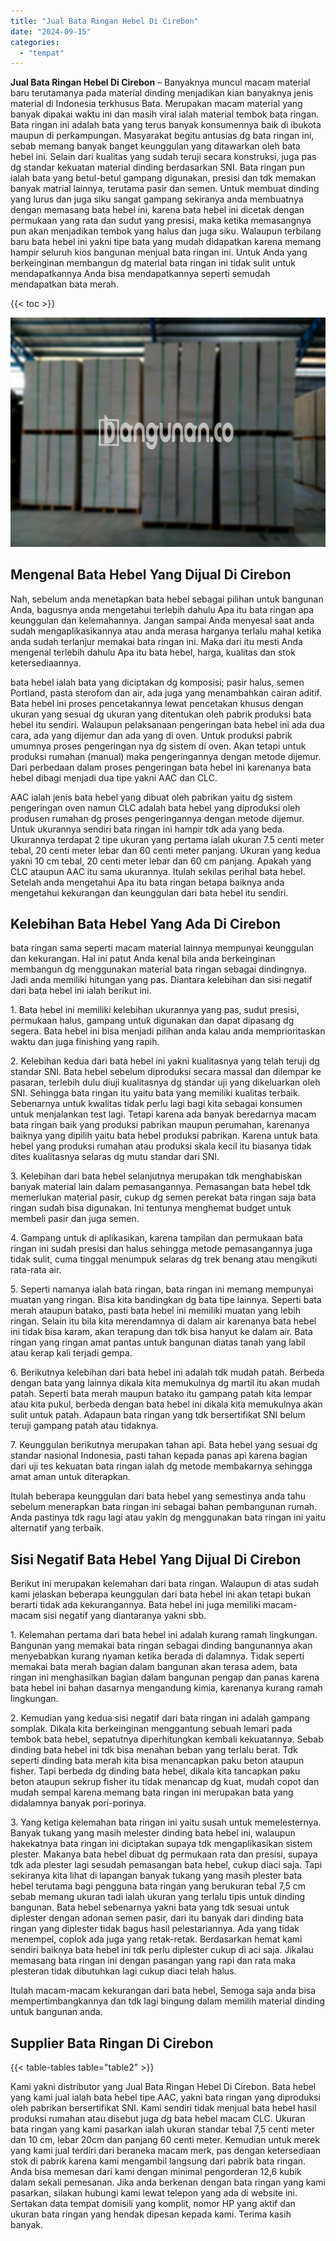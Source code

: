 ```yaml
---
title: "Jual Bata Ringan Hebel Di Cirebon"
date: "2024-09-15"
categories: 
  - "tempat"
---
```


**Jual Bata Ringan Hebel Di Cirebon** – Banyaknya muncul macam material baru terutamanya pada material dinding menjadikan kian banyaknya jenis material di Indonesia terkhusus Bata. Merupakan macam material yang banyak dipakai waktu ini dan masih viral ialah material tembok bata ringan. Bata ringan ini adalah bata yang terus banyak konsumennya baik di ibukota maupun di perkampungan. Masyarakat begitu antusias dg bata ringan ini, sebab memang banyak banget keunggulan yang ditawarkan oleh bata hebel ini. Selain dari kualitas yang sudah teruji secara konstruksi, juga pas dg standar kekuatan material dinding berdasarkan SNI. Bata ringan pun ialah bata yang betul-betul gampang digunakan, presisi dan tdk memakan banyak matrial lainnya, terutama pasir dan semen. Untuk membuat dinding yang lurus dan juga siku sangat gampang sekiranya anda membuatnya dengan memasang bata hebel ini, karena bata hebel ini dicetak dengan permukaan yang rata dan sudut yang presisi, maka ketika memasangnya pun akan menjadikan tembok yang halus dan juga siku. Walaupun terbilang baru bata hebel ini yakni tipe bata yang mudah didapatkan karena memang hampir seluruh kios bangunan menjual bata ringan ini. Untuk Anda yang berkeinginan membangun dg material bata ringan ini tidak sulit untuk mendapatkannya Anda bisa mendapatkannya seperti semudah mendapatkan bata merah.

{{< toc >}}

![Jual Bata Ringan Hebel Di Cirebon](/images/jual-hebel-murah-18.png)

## Mengenal Bata Hebel Yang Dijual Di Cirebon

Nah, sebelum anda menetapkan bata hebel sebagai pilihan untuk bangunan Anda, bagusnya anda mengetahui terlebih dahulu Apa itu bata ringan apa keunggulan dan kelemahannya. Jangan sampai Anda menyesal saat anda sudah mengaplikasikannya atau anda merasa harganya terlalu mahal ketika anda sudah terlanjur memakai bata ringan ini. Maka dari itu mesti Anda mengenal terlebih dahulu Apa itu bata hebel, harga, kualitas dan stok ketersediaannya.

bata hebel ialah bata yang diciptakan dg komposisi; pasir halus, semen Portland, pasta sterofom dan air, ada juga yang menambahkan cairan aditif. Bata hebel ini proses pencetakannya lewat pencetakan khusus dengan ukuran yang sesuai dg ukuran yang ditentukan oleh pabrik produksi bata hebel itu sendiri. Walaupun pelaksanaan pengeringan bata hebel ini ada dua cara, ada yang dijemur dan ada yang di oven. Untuk produksi pabrik umumnya proses pengeringan nya dg sistem di oven. Akan tetapi untuk produksi rumahan (manual) maka pengeringannya dengan metode dijemur. Dari perbedaan dalam proses pengeringan bata hebel ini karenanya bata hebel dibagi menjadi dua tipe yakni AAC dan CLC.

AAC ialah jenis bata hebel yang dibuat oleh pabrikan yaitu dg sistem pengeringan oven namun CLC adalah bata hebel yang diproduksi oleh produsen rumahan dg proses pengeringannya dengan metode dijemur. Untuk ukurannya sendiri bata ringan ini hampir tdk ada yang beda. Ukurannya terdapat 2 tipe ukuran yang pertama ialah ukuran 7.5 centi meter tebal, 20 centi meter lebar dan 60 centi meter panjang. Ukuran yang kedua yakni 10 cm tebal, 20 centi meter lebar dan 60 cm panjang. Apakah yang CLC ataupun AAC itu sama ukurannya. Itulah sekilas perihal bata hebel. Setelah anda mengetahui Apa itu bata ringan betapa baiknya anda mengetahui kekurangan dan keunggulan dari bata hebel itu sendiri.

## Kelebihan Bata Hebel Yang Ada Di Cirebon

bata ringan sama seperti macam material lainnya mempunyai keunggulan dan kekurangan. Hal ini patut Anda kenal bila anda berkeinginan membangun dg menggunakan material bata ringan sebagai dindingnya. Jadi anda memiliki hitungan yang pas. Diantara kelebihan dan sisi negatif dari bata hebel ini ialah berikut ini.

1\. Bata hebel ini memiliki kelebihan ukurannya yang pas, sudut presisi, permukaan halus, gampang untuk digunakan dan dapat dipasang dg segera. Bata hebel ini bisa menjadi pilihan anda kalau anda memprioritaskan waktu dan juga finishing yang rapih.

2\. Kelebihan kedua dari bata hebel ini yakni kualitasnya yang telah teruji dg standar SNI. Bata hebel sebelum diproduksi secara massal dan dilempar ke pasaran, terlebih dulu diuji kualitasnya dg standar uji yang dikeluarkan oleh SNI. Sehingga bata ringan itu yaitu bata yang memiliki kualitas terbaik. Sebenarnya untuk kwalitas tidak perlu lagi bagi kita sebagai konsumen untuk menjalankan test lagi. Tetapi karena ada banyak beredarnya macam bata ringan baik yang produksi pabrikan maupun perumahan, karenanya baiknya yang dipilih yaitu bata hebel produksi pabrikan. Karena untuk bata hebel yang produksi rumahan atau produksi skala kecil itu biasanya tidak dites kualitasnya selaras dg mutu standar dari SNI.

3\. Kelebihan dari bata hebel selanjutnya merupakan tdk menghabiskan banyak material lain dalam pemasangannya. Pemasangan bata hebel tdk memerlukan material pasir, cukup dg semen perekat bata ringan saja bata ringan sudah bisa digunakan. Ini tentunya menghemat budget untuk membeli pasir dan juga semen.

4\. Gampang untuk di aplikasikan, karena tampilan dan permukaan bata ringan ini sudah presisi dan halus sehingga metode pemasangannya juga tidak sulit, cuma tinggal menumpuk selaras dg trek benang atau mengikuti rata-rata air.

5\. Seperti namanya ialah bata ringan, bata ringan ini memang mempunyai muatan yang ringan. Bisa kita bandingkan dg bata tipe lainnya. Seperti bata merah ataupun batako, pasti bata hebel ini memiliki muatan yang lebih ringan. Selain itu bila kita merendamnya di dalam air karenanya bata hebel ini tidak bisa karam, akan terapung dan tdk bisa hanyut ke dalam air. Bata ringan yang ringan amat pantas untuk bangunan diatas tanah yang labil atau kerap kali terjadi gempa.

6\. Berikutnya kelebihan dari bata hebel ini adalah tdk mudah patah. Berbeda dengan bata yang lainnya dikala kita memukulnya dg martil itu akan mudah patah. Seperti bata merah maupun batako itu gampang patah kita lempar atau kita pukul, berbeda dengan bata hebel ini dikala kita memukulnya akan sulit untuk patah. Adapaun bata ringan yang tdk bersertifikat SNI belum teruji gampang patah atau tidaknya.

7\. Keunggulan berikutnya merupakan tahan api. Bata hebel yang sesuai dg standar nasional Indonesia, pasti tahan kepada panas api karena bagian dari uji tes kekuatan bata ringan ialah dg metode membakarnya sehingga amat aman untuk diterapkan.

Itulah beberapa keunggulan dari bata hebel yang semestinya anda tahu sebelum menerapkan bata ringan ini sebagai bahan pembangunan rumah. Anda pastinya tdk ragu lagi atau yakin dg menggunakan bata ringan ini yaitu alternatif yang terbaik.

## Sisi Negatif Bata Hebel Yang Dijual Di Cirebon

Berikut ini merupakan kelemahan dari bata ringan. Walaupun di atas sudah kami jelaskan beberapa keunggulan dari bata hebel ini akan tetapi bukan berarti tidak ada kekurangannya. Bata hebel ini juga memiliki macam-macam sisi negatif yang diantaranya yakni sbb.

1\. Kelemahan pertama dari bata hebel ini adalah kurang ramah lingkungan. Bangunan yang memakai bata ringan sebagai dinding bangunannya akan menyebabkan kurang nyaman ketika berada di dalamnya. Tidak seperti memakai bata merah bagian dalam bangunan akan terasa adem, bata ringan ini menghasilkan bagian dalam bangunan pengap dan panas karena bata hebel ini bahan dasarnya mengandung kimia, karenanya kurang ramah lingkungan.

2\. Kemudian yang kedua sisi negatif dari bata ringan ini adalah gampang somplak. Dikala kita berkeinginan menggantung sebuah lemari pada tembok bata hebel, sepatutnya diperhitungkan kembali kekuatannya. Sebab dinding bata hebel ini tdk bisa menahan beban yang terlalu berat. Tdk seperti dinding bata merah kita bisa menancapkan paku beton ataupun fisher. Tapi berbeda dg dinding bata hebel, dikala kita tancapkan paku beton ataupun sekrup fisher itu tidak menancap dg kuat, mudah copot dan mudah sempal karena memang bata ringan ini merupakan bata yang didalamnya banyak pori-porinya.

3\. Yang ketiga kelemahan bata ringan ini yaitu susah untuk memelesternya. Banyak tukang yang masih melester dinding bata hebel ini, walaupun hakekatnya bata ringan ini diciptakan supaya tdk mengaplikasikan sistem plester. Makanya bata hebel dibuat dg permukaan rata dan presisi, supaya tdk ada plester lagi sesudah pemasangan bata hebel, cukup diaci saja. Tapi sekiranya kita lihat di lapangan banyak tukang yang masih plester bata hebel terutama bagi pengguna bata ringan yang berukuran tebal 7,5 cm sebab memang ukuran tadi ialah ukuran yang terlalu tipis untuk dinding bangunan. Bata hebel sebenarnya yakni bata yang tdk sesuai untuk diplester dengan adonan semen pasir, dari itu banyak dari dinding bata ringan yang diplester tidak bagus hasil pelestariannya. Ada yang tidak menempel, coplok ada juga yang retak-retak. Berdasarkan hemat kami sendiri baiknya bata hebel ini tdk perlu diplester cukup di aci saja. Jikalau memasang bata ringan ini dengan pasangan yang rapi dan rata maka plesteran tidak dibutuhkan lagi cukup diaci telah halus.

Itulah macam-macam kekurangan dari bata hebel, Semoga saja anda bisa mempertimbangkannya dan tdk lagi bingung dalam memilih material dinding untuk bangunan anda.

## Supplier Bata Ringan Di Cirebon

{{< table-tables table="table2" >}}

Kami yakni distributor yang Jual Bata Ringan Hebel Di Cirebon. Bata hebel yang kami jual ialah bata hebel tipe AAC, yakni bata ringan yang diproduksi oleh pabrikan bersertifikat SNI. Kami sendiri tidak menjual bata hebel hasil produksi rumahan atau disebut juga dg bata hebel macam CLC. Ukuran bata ringan yang kami pasarkan ialah ukuran standar tebal 7,5 centi meter dan 10 cm, lebar 20cm dan panjang 60 centi meter. Kemudian untuk merek yang kami jual terdiri dari beraneka macam merk, pas dengan ketersediaan stok di pabrik karena kami mengambil langsung dari pabrik bata ringan. Anda bisa memesan dari kami dengan minimal pengorderan 12,6 kubik dalam sekali pemesanan. Jika anda berkenan dengan bata ringan yang kami pasarkan, silakan hubungi kami lewat telepon yang ada di website ini. Sertakan data tempat domisili yang komplit, nomor HP yang aktif dan ukuran bata ringan yang hendak dipesan kepada kami. Terima kasih banyak.
